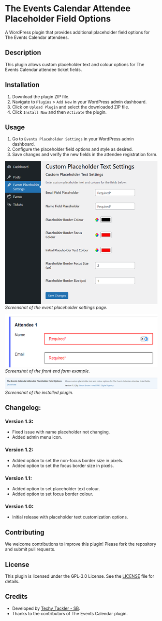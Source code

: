 # The Events Calendar Attendee Placeholder Field Options

A WordPress plugin that provides additional placeholder field options for The Events Calendar attendees.

## Description

This plugin allows custom placeholder text and colour options for The Events Calendar attendee ticket fields.

## Installation

1. Download the plugin ZIP file.
2. Navigate to `Plugins` > `Add New` in your WordPress admin dashboard.
3. Click on `Upload Plugin` and select the downloaded ZIP file.
4. Click `Install Now` and then `Activate` the plugin.

## Usage

1. Go to `Events Placeholder Settings` in your WordPress admin dashboard.
2. Configure the placeholder field options and style as desired.
3. Save changes and verify the new fields in the attendee registration form.

![Event Placeholder Settings](screenshots/Event%20Placeholder%20Settings.png)
*Screenshot of the event placeholder settings page.*

![Front End Form Example](screenshots/Front%20End%20Form%20Example.png)
*Screenshot of the front end form example.*

![Installed Plugin](screenshots/Installed%20Plugin.png)
*Screenshot of the installed plugin.*

## Changelog:

### Version 1.3:
- Fixed issue with name placeholder not changing.
- Added admin menu icon.

### Version 1.2:
- Added option to set the non-focus border size in pixels.
- Added option to set the focus border size in pixels.

### Version 1.1:
- Added option to set placeholder text colour.
- Added option to set focus border colour.

### Version 1.0:
- Initial release with placeholder text customization options.

## Contributing

We welcome contributions to improve this plugin! Please fork the repository and submit pull requests.

## License

This plugin is licensed under the GPL-3.0 License. See the [LICENSE](./LICENSE) file for details.

## Credits

- Developed by [Techy_Tackler - SB](https://westart.agency).
- Thanks to the contributors of The Events Calendar plugin.
